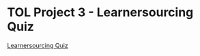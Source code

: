 # TOL Project 3 - Learnersourcing Quiz

[Learnersourcing Quiz](https://nhaque.github.io/TOLProject3/quiz/quiz.html)

